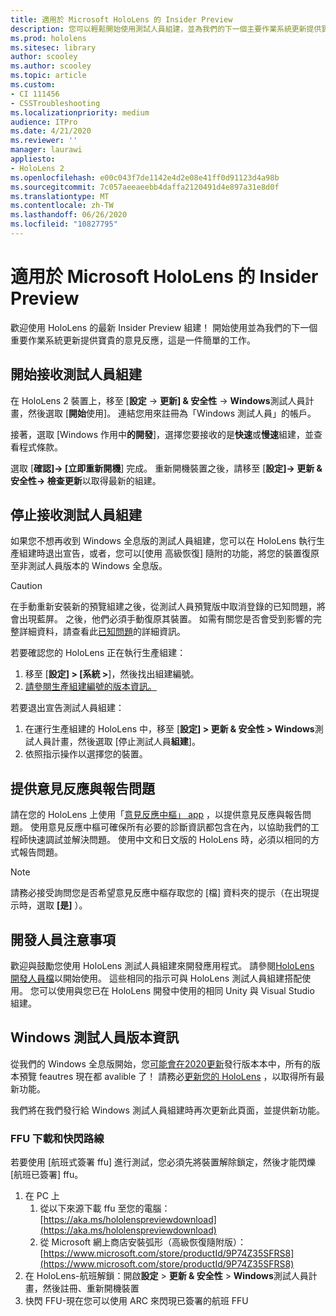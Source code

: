 ```yaml
---
title: 適用於 Microsoft HoloLens 的 Insider Preview
description: 您可以輕鬆開始使用測試人員組建，並為我們的下一個主要作業系統更新提供寶貴的意見反應，以進行 HoloLens。
ms.prod: hololens
ms.sitesec: library
author: scooley
ms.author: scooley
ms.topic: article
ms.custom:
- CI 111456
- CSSTroubleshooting
ms.localizationpriority: medium
audience: ITPro
ms.date: 4/21/2020
ms.reviewer: ''
manager: laurawi
appliesto:
- HoloLens 2
ms.openlocfilehash: e00c043f7de1142e4d2e08e41ff0d91123d4a98b
ms.sourcegitcommit: 7c057aeeaeebb4daffa2120491d4e897a31e8d0f
ms.translationtype: MT
ms.contentlocale: zh-TW
ms.lasthandoff: 06/26/2020
ms.locfileid: "10827795"
---
```

# 適用於 Microsoft HoloLens 的 Insider Preview

歡迎使用 HoloLens 的最新 Insider Preview 組建！  開始使用並為我們的下一個重要作業系統更新提供寶貴的意見反應，這是一件簡單的工作。

## 開始接收測試人員組建

在 HoloLens 2 裝置上，移至 [**設定**  ->  **更新] & 安全性**  ->  **Windows**測試人員計畫，然後選取 [**開始**使用]。 連結您用來註冊為「Windows 測試人員」的帳戶。

接著，選取 [Windows 作用中**的開發**]，選擇您要接收的是**快速**或**慢速**組建，並查看程式條款。

選取 [**確認]-> [立即重新開機**] 完成。 重新開機裝置之後，請移至 [**設定]-> 更新 & 安全性-> 檢查更新**以取得最新的組建。

## 停止接收測試人員組建

如果您不想再收到 Windows 全息版的測試人員組建，您可以在 HoloLens 執行生產組建時退出宣告，或者，您可以[使用 [](hololens-recovery.md)高級恢復] 隨附的功能，將您的裝置復原至非測試人員版本的 Windows 全息版。

> [!CAUTION]
> 在手動重新安裝新的預覽組建之後，從測試人員預覽版中取消登錄的已知問題，將會出現藍屏。 之後，他們必須手動復原其裝置。 如需有關您是否會受到影響的完整詳細資料，請查看此[已知問題](https://docs.microsoft.com/hololens/hololens-known-issues?source=docs#blue-screen-is-shown-after-unenrolling-from-insider-preview-builds-on-a-device-reflashed-with-a-insider-build)的詳細資訊。

若要確認您的 HoloLens 正在執行生產組建：

1. 移至 [**設定] > [系統 >**]，然後找出組建編號。
1. [請參閱生產組建編號的版本資訊。](hololens-release-notes.md)

若要退出宣告測試人員組建：

1. 在運行生產組建的 HoloLens 中，移至 [**設定] > 更新 & 安全性 > Windows**測試人員計畫，然後選取 [停止測試人員**組建**]。
1. 依照指示操作以選擇您的裝置。



## 提供意見反應與報告問題

請在您的 HoloLens 上使用「[意見反應中樞」 app](hololens-feedback.md) ，以提供意見反應與報告問題。 使用意見反應中樞可確保所有必要的診斷資訊都包含在內，以協助我們的工程師快速調試並解決問題。  使用中文和日文版的 HoloLens 時，必須以相同的方式報告問題。

> [!NOTE]
> 請務必接受詢問您是否希望意見反應中樞存取您的 [檔] 資料夾的提示（在出現提示時，選取 **[是]** ）。

## 開發人員注意事項

歡迎與鼓勵您使用 HoloLens 測試人員組建來開發應用程式。  請參閱[HoloLens 開發人員檔](https://developer.microsoft.com/windows/mixed-reality/development)以開始使用。 這些相同的指示可與 HoloLens 測試人員組建搭配使用。  您可以使用與您已在 HoloLens 開發中使用的相同 Unity 與 Visual Studio 組建。


## Windows 測試人員版本資訊

從我們的 Windows 全息版開始，您[可能會在2020更新](hololens-release-notes.md)發行版本本中，所有的版本預覽 feautres 現在都 avalible 了！ 請務必[更新您的 HoloLens](hololens-update-hololens.md) ，以取得所有最新功能。  

我們將在我們發行給 Windows 測試人員組建時再次更新此頁面，並提供新功能。 

### FFU 下載和快閃路線
若要使用 [航班式簽署 ffu] 進行測試，您必須先將裝置解除鎖定，然後才能閃爍 [航班已簽署] ffu。
1. 在 PC 上
    1. 從以下來源下載 ffu 至您的電腦：[https://aka.ms/hololenspreviewdownload](https://aka.ms/hololenspreviewdownload)
    1. 從 Microsoft 網上商店安裝弧形（高級恢復隨附版）：[https://www.microsoft.com/store/productId/9P74Z35SFRS8](https://www.microsoft.com/store/productId/9P74Z35SFRS8) 
1. 在 HoloLens-航班解鎖：開啟**設定**  >  **更新 & 安全性**  >  **Windows**測試人員計畫，然後註冊、重新開機裝置
1. 快閃 FFU-現在您可以使用 ARC 來閃現已簽署的航班 FFU 
